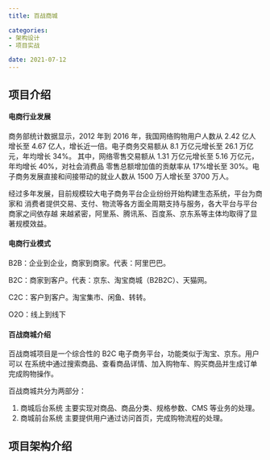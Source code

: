 ```yaml
---
title: 百战商城

categories:
- 架构设计
- 项目实战

date: 2021-07-12
---
```

## 项目介绍
#### 电商行业发展
商务部统计数据显示，2012 年到 2016 年，我国网络购物用户人数从 2.42 亿人增长至 4.67 亿人，增长近一倍。电子商务交易额从 8.1 万亿元增长至 26.1 万亿元，年均增长 34%。 其中，网络零售交易额从 1.31 万亿元增长至 5.16 万亿元，年均增长 40%，对社会消费品 零售总额增加值的贡献率从 17%增长至 30%。电子商务发展直接和间接带动的就业人数从 1500 万人增长至 3700 万人。

经过多年发展，目前规模较大电子商务平台企业纷纷开始构建生态系统，平台为商家和 消费者提供交易、支付、物流等各方面全周期支持与服务，各大平台与平台商家之间依存越 来越紧密，阿里系、腾讯系、百度系、京东系等主体均取得了显著规模效益。

#### 电商行业模式
B2B：企业到企业，商家到商家。代表：阿里巴巴。 

B2C：商家到客户。代表：京东、淘宝商城（B2B2C）、天猫网。 

C2C：客户到客户。淘宝集市、闲鱼、转转。

O2O：线上到线下

#### 百战商城介绍
百战商城项目是一个综合性的 B2C 电子商务平台，功能类似于淘宝、京东。用户可以 在系统中通过搜索商品、查看商品详情、加入购物车、购买商品并生成订单完成购物操作。

百战商城共分为两部分：
1. 商城后台系统
   主要实现对商品、商品分类、规格参数、CMS 等业务的处理。
1. 商城前台系统
   主要提供用户通过访问首页，完成购物流程的处理。

## 项目架构介绍

